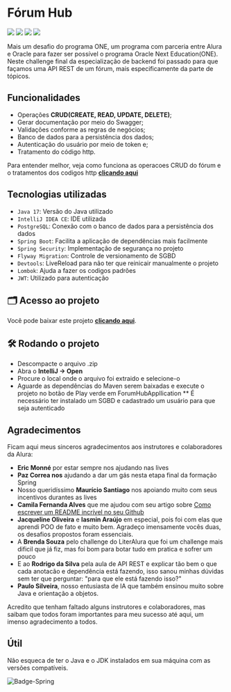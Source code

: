 # Fórum Hub

<div>
  <img src="https://img.shields.io/badge/maven--central-v4.0.0-blue"/>
  <img src="https://img.shields.io/badge/spring--boot-v3.3.1-blue"/>
  <img src="https://img.shields.io/badge/java--jwt-v4.2.1-blue"/>
  <img src="https://img.shields.io/badge/springdoc-v2.6.0-blue"/>
</div>

Mais um desafio do programa ONE, um programa com parceria entre Alura e Oracle para fazer ser possível o programa Oracle Next Education(ONE). Neste challenge final da especialização de backend foi passado para que façamos uma API REST de um fórum, mais especificamente da parte de tópicos.

## Funcionalidades
-  Operações **CRUD(CREATE, READ, UPDATE, DELETE)**;
-  Gerar documentação por meio do Swagger;
-  Validações conforme as regras de negócios;
-  Banco de dados para a persistência dos dados;
-  Autenticação do usuário por meio de token e;
-  Tratamento do código http.

Para entender melhor, veja como funciona as operacoes CRUD do fórum e o tratamentos dos codigos http
**[clicando aqui](https://vimeo.com/981529617)**


## Tecnologias utilizadas
-  `Java 17`: Versão do Java utilizado
-  `IntelliJ IDEA CE`: IDE utilizada
-  `PostgreSQL`: Conexão com o banco de dados para a persistência dos dados
-  `Spring Boot`: Facilita a aplicação de dependências mais facilmente
-  `Spring Security`: Implementação de segurança no projeto
-  `Flyway Migration`: Controle de versionamento de SGBD
-  `Devtools`: LiveReload para não ter que reinicair manualmente o projeto
-  `Lombok`: Ajuda a fazer os codigos padrões
-  `JWT`: Utilizado para autenticação

## 🗂 Acesso ao projeto
Você pode baixar este projeto **[clicando aqui](https://github.com/haimonvieira/challenge-forum-hub/archive/refs/heads/main.zip)**.

## 🛠️ Rodando o projeto
-  Descompacte o arquivo .zip
-  Abra o **IntelliJ -> Open**
-  Procure o local onde o arquivo foi extraido e selecione-o
-  Aguarde as dependências do Maven serem baixadas e execute o projeto no botão de Play verde em ForumHubAppllication
** É necessário ter instalado um SGBD e cadastrado um usuário para que seja autenticado

## Agradecimentos

Ficam aqui meus sinceros agradecimentos aos instrutores e colaboradores da Alura:

-  **Eric Monné** por estar sempre nos ajudando nas lives
-  **Paz Correa nos** ajudando a dar um gás nesta etapa final da formação Spring
-  Nosso queridíssimo **Maurício Santiago** nos apoiando muito com seus incentivos durantes as lives
-  **Camila Fernanda Alves** que me ajudou com seu artigo sobre [Como escrever um README incrível no seu Github](https://www.alura.com.br/artigos/escrever-bom-readme)
-  **Jacqueline Oliveira** e **Iasmin Araújo** em especial, pois foi com elas que aprendi POO de fato e muito bem. Agradeço imensamente vocês duas, os desafios propostos foram essenciais.
-  A **Brenda Souza** pelo challenge do LiterAlura que foi um challenge mais dificil que já fiz, mas foi bom para botar tudo em pratica e sofrer um pouco
-  E ao **Rodrigo da Silva** pela aula de API REST e explicar tão bem o que cada anotacão e dependência está fazendo, isso sanou minhas dúvidas sem ter que perguntar: "para que ele está fazendo isso?"
-  **Paulo Silveira**, nosso entusiasta de IA que também ensinou muito sobre Java e orientação a objetos.

Acredito que tenham faltado alguns instrutores e colaboradores, mas saibam que todos foram importantes para meu sucesso até aqui, um imenso agradecimento a todos.

## Útil
Não esqueca de ter o Java e o JDK instalados em sua máquina com as versões compatíveis.

![Badge-Spring](https://github.com/haimonvieira/challenge-forum-hub/assets/81303638/8629d122-2b74-4064-a71c-722fcb2a4f01)
